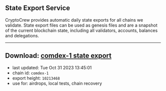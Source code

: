 ## State Export Service
CryptoCrew provides automatic daily state exports for all chains we validate. State export files can be used as genesis files and are a snapshot of the current blockchain state, including all validators, accounts, balances and delegations.

---
**Download: [comdex-1 state export](https://dl.ccvalidators.com/SERVICE/comdex/comdex-1_export_10213468.json)**
---

- last updated: Tue Oct 31 2023 13:45:01
- chain id: `comdex-1`
- export height: `10213468`
- use for: airdrops, local tests, chain recovery
